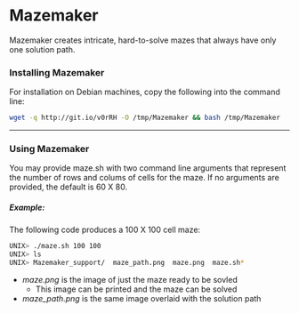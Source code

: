 # Mazemaker
Mazemaker creates intricate, hard-to-solve mazes that always have only one solution path.
### Installing Mazemaker
For installation on Debian machines, copy the following into the command line:
```bash
wget -q http://git.io/v0rRH -O /tmp/Mazemaker && bash /tmp/Mazemaker
```
___
### Using Mazemaker
You may provide maze.sh with two command line arguments that represent the number of rows and colums of cells for the maze.
If no arguments are provided, the default is 60 X 80.
##### Example:
The following code produces a 100 X 100 cell maze:
```bash
UNIX> ./maze.sh 100 100
UNIX> ls
UNIX> Mazemaker_support/  maze_path.png  maze.png  maze.sh*
```
- *maze.png* is the image of just the maze ready to be sovled
  - This image can be printed and the maze can be solved
- *maze_path.png* is the same image overlaid with the solution path
